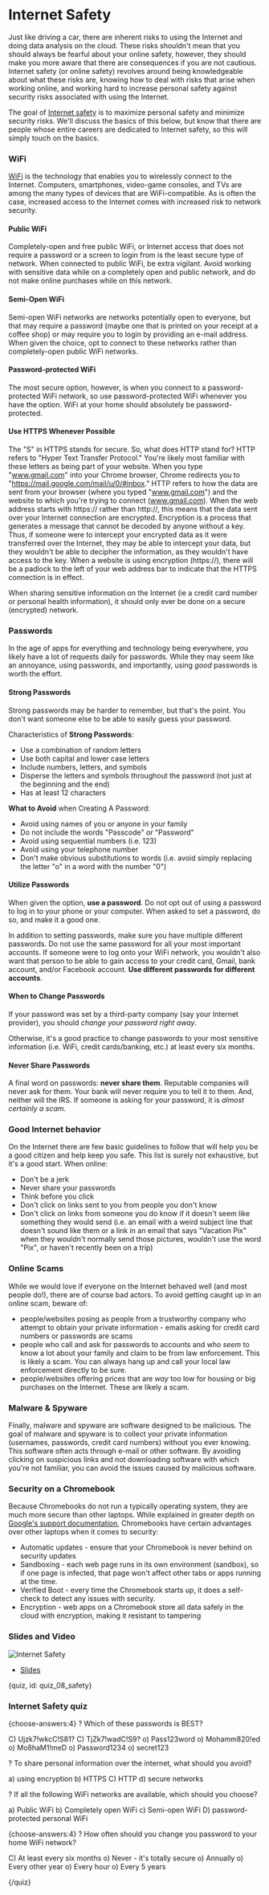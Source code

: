 # Internet Safety

Just like driving a car, there are inherent risks to using the Internet and doing data analysis on the cloud. These risks shouldn't mean that you should always be fearful about your online safety, however, they should make you more aware that there are consequences if you are not cautious. Internet safety (or online safety) revolves around being knowledgeable about what these risks are, knowing how to deal with risks that arise when working online, and working hard to increase personal safety against security risks associated with using the Internet.

The goal of [Internet safety](https://en.wikipedia.org/wiki/Internet_safety) is to maximize personal safety and minimize security risks. We'll discuss the basics of this below, but know that there are people whose entire careers are dedicated to Internet safety, so this will simply touch on the basics.

### WiFi

[WiFi](https://en.wikipedia.org/wiki/Wi-Fi) is the technology that enables you to wirelessly connect to the Internet. Computers, smartphones, video-game consoles, and TVs are among the many types of devices that are WiFi-compatible. As is often the case, increased access to the Internet comes with increased risk to network security. 

#### Public WiFi

Completely-open and free public WiFi, or Internet access that does not require a password or a screen to login from is the least secure type of network. When connected to public WiFi, be extra vigilant. Avoid working with sensitive data while on a completely open and public network, and do not make online purchases while on this network.

#### Semi-Open WiFi

Semi-open WiFi networks are networks potentially open to everyone, but that may require a password (maybe one that is printed on your receipt at a coffee shop) or may require you to login by providing an e-mail address. When given the choice, opt to connect to these networks rather than completely-open public WiFi networks.
 
#### Password-protected WiFi

The most secure option, however, is when you connect to a password-protected WiFi network, so use password-protected WiFi whenever you have the option. WiFi at your home should absolutely be password-protected. 

#### Use HTTPS Whenever Possible

The "S" in HTTPS stands for secure. So, what does HTTP stand for? HTTP refers to "Hyper Text Transfer Protocol." You're likely most familiar with these letters as being part of your website. When you type "www.gmail.com" into your Chrome browser, Chrome redirects you to "https://mail.google.com/mail/u/0/#inbox." HTTP refers to how the data are sent from your browser (where you typed "www.gmail.com") and the website to which you're trying to connect (www.gmail.com). When the web address starts with https:// rather than http://, this means that the data sent over your Internet connection are encrypted. Encryption is a process that generates a message that cannot be decoded by anyone without a key. Thus, if someone were to intercept your encrypted data as it were transferred over the Internet, they may be able to intercept your data, but they wouldn't be able to decipher the information, as they wouldn't have access to the key. When a website is using encryption (https://), there will be a padlock to the left of your web address bar to indicate that the HTTPS connection is in effect.  

When sharing sensitive information on the Internet (ie a credit card number or personal health information), it should only ever be done on a secure (encrypted) network. 

### Passwords

In the age of apps for everything and technology being everywhere, you likely have a lot of requests daily for passwords. While they may seem like an annoyance, using passwords, and importantly, using *good* passwords is worth the effort. 

#### Strong Passwords

Strong passwords may be harder to remember, but that's the point. You don't want someone else to be able to easily guess your password. 

Characteristics of **Strong Passwords**:

* Use a combination of random letters
* Use both capital and lower case letters
* Include numbers, letters, and symbols
* Disperse the letters and symbols throughout the password (not just at the beginning and the end)
* Has at least 12 characters

**What to Avoid** when Creating A Password:

* Avoid using names of you or anyone in your family
* Do not include the words "Passcode" or "Password"
* Avoid using sequential numbers (i.e. 123)
* Avoid using your telephone number
* Don't make obvious substitutions to words (i.e. avoid simply replacing the letter "o" in a word with the number "0")

#### Utilize Passwords

When given the option, **use a password**. Do not opt out of using a password to log in to your phone or your computer. When asked to set a password, do so, and make it a good one.

In addition to setting passwords, make sure you have multiple different passwords. Do not use the same password for all your most important accounts. If someone were to log onto your WiFi network, you wouldn't also want that person to be able to gain access to your credit card, Gmail, bank account, and/or Facebook account. **Use different passwords for different accounts**.

#### When to Change Passwords

If your password was set by a third-party company (say your Internet provider), you should *change your password right away*. 

Otherwise, it's a good practice to change passwords to your most sensitive information (i.e. WiFi, credit cards/banking, etc.) at least every six months.

#### Never Share Passwords

A final word on passwords: **never share them**. Reputable companies will never ask for them. Your bank will never require you to tell it to them. And, neither will the IRS. If someone is asking for your password, it is *almost certainly a scam*. 

### Good Internet behavior

On the Internet there are few basic guidelines to follow that will help you be a good citizen and help keep you safe. This list is surely not exhaustive, but it's a good start. When online:
* Don't be a jerk
* Never share your passwords
* Think before you click
* Don't click on links sent to you from people you don't know
* Don't click on links from someone you do know if it doesn't seem like something they would send (i.e. an email with a weird subject line that doesn't sound like them or a link in an email that says "Vacation Pix" when they wouldn't normally send those pictures, wouldn't use the word "Pix", or haven't recently been on a trip)

### Online Scams

While we would love if everyone on the Internet behaved well (and most people do!), there are of course bad actors. To avoid getting caught up in an online scam, beware of:

* people/websites posing as people from a trustworthy company who attempt to obtain your private information - emails asking for credit card numbers or passwords are scams
* people who call and ask for passwords to accounts and who *seem* to know a lot about your family and claim to be from law enforcement. This is likely a scam. You can always hang up and call your local law enforcement directly to be sure. 
* people/websites offering prices that are *way* too low for housing or big purchases on the Internet. These are likely a scam. 

### Malware & Spyware

Finally, malware and spyware are software designed to be malicious. The goal of malware and spyware is to collect your private information (usernames, passwords, credit card numbers) without you ever knowing. This software often acts through e-mail or other software. By avoiding clicking on suspicious links and not downloading software with which you're not familiar, you can avoid the issues caused by malicious software.

### Security on a Chromebook

Because Chromebooks do not run a typically operating system, they are much more secure than other laptops. While explained in greater depth on [Google's support documentation](https://support.google.com/chromebook/answer/3438631?hl=en), Chromebooks have certain advantages over other laptops when it comes to security:

* Automatic updates - ensure that your Chromebook is never behind on security updates
* Sandboxing - each web page runs in its own environment (sandbox), so if one page is infected, that page won't affect other tabs or apps running at the time.
* Verified Boot - every time the Chromebook starts up, it does a self-check to detect any issues with security.
* Encryption - web apps on a Chromebook store all data safely in the cloud with encryption, making it resistant to tampering


### Slides and Video

![Internet Safety](https://www.youtube.com/watch?v=t7EcencWDYI)

* [Slides](https://docs.google.com/presentation/d/15GTb5tE_GQuCBJMtLYRtaEF8t5ms_iBRruNqZO1LbtY/edit?usp=sharing)

{quiz, id: quiz_08_safety}

### Internet Safety quiz

{choose-answers:4}
? Which of these passwords is BEST?

C) Ujzk7!wkcC!S81?
C) TjZk7!wadC!S9?
o) Pass123word
o) Mohamm820!ed
o) Mo8haM1!meD
o) Password1234
o) secret123

? To share personal information over the internet, what should you avoid?

a) using encryption
b) HTTPS
C) HTTP
d) secure networks

? If all the following WiFi networks are available, which should you choose?

a) Public WiFi
b) Completely open WiFi
c) Semi-open WiFi
D) password-protected personal WiFi

{choose-answers:4}
? How often should you change you password to your home WiFi network?

C) At least every six months
o) Never - it's totally secure
o) Annually
o) Every other year
o) Every hour
o) Every 5 years

{/quiz}
